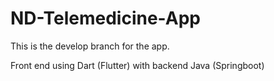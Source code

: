# ND-Telemedicine-App
This is the develop branch for the app.

Front end using Dart (Flutter) with backend Java (Springboot)
